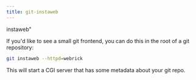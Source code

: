 ```yaml
---
title: git-instaweb
---
```


instaweb\"

If you\'d like to see a small git frontend, you can do this in the root
of a git repository:

```sh
git instaweb --httpd=webrick
```

This will start a CGI server that has some metadata about your git repo.
